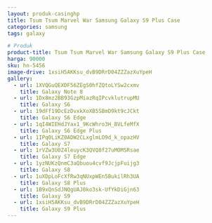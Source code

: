 ```yaml
---
layout: produk-casinghp
title: Tsum Tsum Marvel War Samsung Galaxy S9 Plus Case
categories: samsung
tags: galaxy

# Produk
product-title: Tsum Tsum Marvel War Samsung Galaxy S9 Plus Case
harga: 90000
sku: hn-5456
image-drive: 1xsiH5AKKsu_dvB9DRrD04ZZZazXuYpeH
gallery:
  - url: 1XVQGuQEXDF56ZEgS0hfZQtoLYSw2cxmv
    title: Galaxy Note 8
  - url: 1Dx8mz2BB93GzpMiazRqIPcvklutrupMU
    title: Galaxy S6
  - url: 19dFf19DcEzDvxkXoXB5SBmD9kt9cJCkt
    title: Galaxy S6 Edge
  - url: 1qI4WIEHdJYax1_9KcWhro3H_BVLfeMfX
    title: Galaxy S6 Edge Plus
  - url: 1IPq0LiKZ0ADW2CLxglmLO9d_k_opazHV
    title: Galaxy S7
  - url: 1rVZw3U0Z4leuycK3QVQ8f27uMOMSRsae
    title: Galaxy S7 Edge
  - url: 1yzNUKzQnmC3aQbuou4cvf9JcjpFuijg3
    title: Galaxy S8
  - url: 1uXDpLoFcXfRw3qNUxpWEn5BukilRh3UA
    title: Galaxy S8 Plus
  - url: 1B9xQnSdJNQgUAJ0ko3sk-UfYkDiGjn63
    title: Galaxy S9
  - url: 1xsiH5AKKsu_dvB9DRrD04ZZZazXuYpeH
    title: Galaxy S9 Plus
---
```

